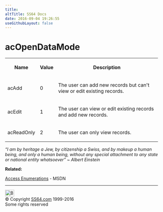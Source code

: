 ```yaml
---
title:
altTitle: SS64 Docs
date: 2016-09-04 19:26:55
useGithubLayout: false
---
```

<!-- #BeginLibraryItem "/Library/head_access.lbi" --><!-- #EndLibraryItem --><h1>acOpenDataMode</h1>
<table><tbody><tr><th><p>Name</p></th><th><p>Value</p></th><th><p>Description</p></th></tr>
<tr><td><p>acAdd</p></td><td><p>0</p></td>
<td><p>The user can add new records but can't view or edit existing records.</p></td></tr>
<tr><td><p>acEdit</p></td><td><p>1</p></td><td><p>The user can view or edit existing records and add new records.</p></td></tr>
<tr><td><p>acReadOnly</p></td><td><p>2</p></td><td><p>The user can only view records.</p></td></tr></tbody></table>
<p class="quote"><i>“I am by heritage a Jew, by citizenship a Swiss, and by makeup a human being, and only a human being, without any special attachment to any state or national entity whatsoever” ~ Albert Einstein</i></p>
<p><b>Related:</b></p>
<p><a href="http://msdn.microsoft.com/en-us/library/ff841597.aspx">Access Enumerations</a> - MSDN </p><!-- #BeginLibraryItem "/Library/foot_access.lbi" --><p><script async="" src="//pagead2.googlesyndication.com/pagead/js/adsbygoogle.js"></script>
<!-- access -->

<hr>
<div id="bl" class="footer"><a href="#"><img src="../images/top.png" width="30" height="22" alt="Back to the Top"></a></div>
<div id="br" class="footer, tagline">© Copyright <a href="http://ss64.com/">SS64.com</a> 1999-2016<br>
Some rights reserved</div><!-- #EndLibraryItem -->

